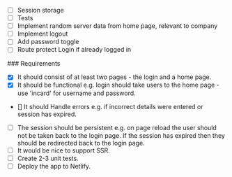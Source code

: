 - [ ] Session storage
- [ ] Tests
- [ ] Implement random server data from home page, relevant to company
- [ ] Implement logout
- [ ] Add password toggle
- [ ] Route protect Login if already logged in

### Requirements

- [x] It should consist of at least two pages - the login and a home page.
- [x] It should be functional e.g. login should take users to the home page - use 'incard' for username and password.
- [] It should Handle errors e.g. if incorrect details were entered or session has expired.
- [ ] The session should be persistent e.g. on page reload the user should not be taken back to the login page. If the session has expired then they should be redirected back to the login page.
- [ ] It would be nice to support SSR.
- [ ] Create 2-3 unit tests.
- [ ] Deploy the app to Netlify.
